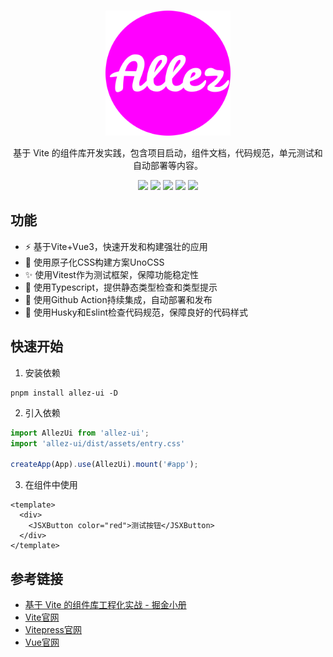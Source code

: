 <br/>

<p align="center">
  <img src="./static/LOGO.png" alt="Slidev" height="200" width="200"/>
</p>

<p align="center">
基于 Vite 的组件库开发实践，包含项目启动，组件文档，代码规范，单元测试和自动部署等内容。
</p>

<p align="center">
  <img src="https://img.shields.io/npm/l/booker-ui" />
  <img src="https://img.shields.io/bundlephobia/min/booker-ui" />
  <img src="https://img.shields.io/github/workflow/status/juetan/vite-ui-practice/CI?label=test" />
  <img src="https://img.shields.io/github/workflow/status/juetan/vite-ui-practice/Publish%20Booker-UI%20To%20Npm" />
  <img src="https://img.shields.io/npm/v/booker-ui" />
</p>

## 功能
- ⚡ 基于Vite+Vue3，快速开发和构建强壮的应用
- 🎨 使用原子化CSS构建方案UnoCSS
- ✨ 使用Vitest作为测试框架，保障功能稳定性  
- 🔖 使用Typescript，提供静态类型检查和类型提示
- 💎 使用Github Action持续集成，自动部署和发布
- 🎲 使用Husky和Eslint检查代码规范，保障良好的代码样式

## 快速开始
1. 安装依赖
```
pnpm install allez-ui -D
```
2. 引入依赖
```ts
import AllezUi from 'allez-ui';
import 'allez-ui/dist/assets/entry.css'

createApp(App).use(AllezUi).mount('#app');
```
3. 在组件中使用
```vue
<template>
  <div>
    <JSXButton color="red">测试按钮</JSXButton>
  </div>
</template>
```

## 参考链接
- [基于 Vite 的组件库工程化实战 - 掘金小册](https://juejin.cn/book/7117582869358182403)
- [Vite官网](https://vitejs.dev/)
- [Vitepress官网](https://vitepress.vuejs.org)
- [Vue官网](https://vuejs.org/)
